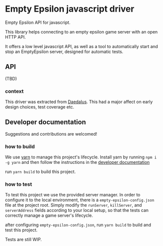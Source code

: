 # Empty Epsilon javascript driver
Empty Epsilon API for javascript.

This library helps connecting to an empty epsilon game server with an open HTTP API. 

It offers a low level javascript API, as well as a tool to automatically start and stop an EmptyEpsilon server, designed for automatic tests.

## API
(TBD)

### context
This driver was extracted from  [Daedalus](https://github.com/CommaSword/Daedalus/). This had a major affect on early design choices, test coverage etc. 

## Developer documentation

Suggestions and contributions are welcomed!

### how to build
We use [yarn](https://yarnpkg.com/en/) to manage this project's lifecycle. Install yarn by running `npm i -g yarn` and then follow the instructions in the [developer documentation](./resources/entries/daedalus-developer.md)

run `yarn build` to build this project.

### how to test

To test this project we use the provided server manager. In order to configure it to the local environment, there is a `empty-epsilon-config.json` file at the project root. 
Simply modify the `runServer`, `killServer`, and `serverAddress` fields according to your local setup, so that the tests can correctly manage a game server's lifecycle.
 
after configuring `empty-epsilon-config.json`, run `yarn build` to build and test this project.

Tests are still WIP.
